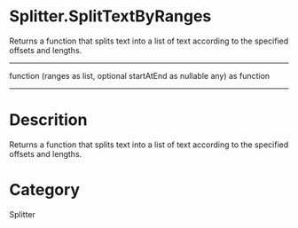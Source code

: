 ﻿# Splitter.SplitTextByRanges
Returns a function that splits text into a list of text according to the specified offsets and lengths.
***
function (ranges as list, optional startAtEnd as nullable any) as function
***
# Descrition 
Returns a function that splits text into a list of text according to the specified offsets and lengths.
# Category 
Splitter
